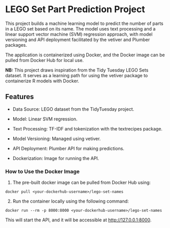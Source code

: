 # LEGO Set Part Prediction Project

This project builds a machine learning model to predict the number of parts in a LEGO set based on its name. The model uses text processing and a linear support vector machine (SVM) regression approach, with model versioning and API deployment facilitated by the vetiver and Plumber packages.

The application is containerized using Docker, and the Docker image can be pulled from Docker Hub for local use.

**NB:** This project draws inspiration from the Tidy Tuesday LEGO Sets dataset. It serves as a learning path for using the vetiver package to containerize R models with Docker.

## Features
* Data Source: LEGO dataset from the TidyTuesday project. 

* Model: Linear SVM regression. 

* Text Processing: TF-IDF and tokenization with the textrecipes package. 

* Model Versioning: Managed using vetiver. 

* API Deployment: Plumber API for making predictions.
* Dockerization: Image for running the API.

### How to Use the Docker Image

 1) The pre-built docker image can be pulled from Docker Hub using:
```
docker pull <your-dockerhub-username>/lego-set-names
```

2) Run the container locally using the following command:
```
docker run --rm -p 8000:8000 <your-dockerhub-username>/lego-set-names
```

This will start the API, and it will be accessible at http://127.0.0.1:8000.
